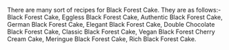 There are many sort of recipes for Black Forest Cake.
They are as follows:-
Black Forest Cake,
Eggless Black Forest Cake,
Authentic Black Forest Cake,
German Black Forest Cake,
Elegant Black Forest Cake,
Double Chocolate Black Forest Cake,
Classic Black Forest Cake,
Vegan Black Forest Cherry Cream Cake,
Meringue Black Forest Cake,
Rich Black Forest Cake.
